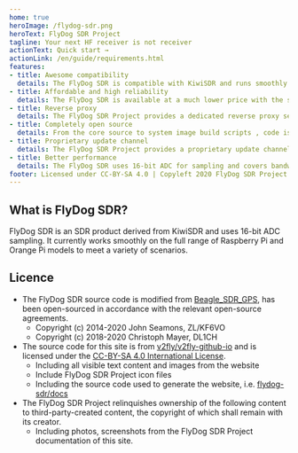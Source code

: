 ```yaml
---
home: true
heroImage: /flydog-sdr.png
heroText: FlyDog SDR Project
tagline: Your next HF receiver is not receiver
actionText: Quick start →
actionLink: /en/guide/requirements.html
features:
- title: Awesome compatibility
  details: The FlyDog SDR is compatible with KiwiSDR and runs smoothly on a variety of ARM based development boards such as Raspberry Pi, Orange Pi and others.
- title: Affordable and high reliability
  details: The FlyDog SDR is available at a much lower price with the same reliability as KiwiSDR.
- title: Reverse proxy
  details: The FlyDog SDR Project provides a dedicated reverse proxy server to penetrate the intranet for remote access to the FlyDog SDR and is configured with Content Delivery Network global acceleration.
- title: Completely open source
  details: From the core source to system image build scripts , code is all open source , do not leave any malware.
- title: Proprietary update channel
  details: The FlyDog SDR Project provides a proprietary update channel, which is tested multiple times before release to ensure availability.
- title: Better performance
  details: The FlyDog SDR uses 16-bit ADC for sampling and covers bandwidths up to 62 MHz with performance comparable to KiwiSDR.
footer: Licensed under CC-BY-SA 4.0 | Copyleft 2020 FlyDog SDR Project
---
```


## What is FlyDog SDR?

FlyDog SDR is an SDR product derived from KiwiSDR and uses 16-bit ADC sampling. It currently works smoothly on the full range of Raspberry Pi and Orange Pi models to meet a variety of scenarios.

## Licence

 - The FlyDog SDR source code is modified from [Beagle_SDR_GPS](https://github.com/jks-prv/Beagle_SDR_GPS), has been open-sourced in accordance with the relevant open-source agreements.
    * Copyright (c) 2014-2020 John Seamons, ZL/KF6VO
    * Copyright (c) 2018-2020 Christoph Mayer, DL1CH
  - The source code for this site is from [v2fly/v2fly-github-io](https://github.com/v2fly/v2fly-github-io) and is licensed under the [CC-BY-SA 4.0 International License](https://creativecommons.org/licenses/by/4.0/deed.en).
    * Including all visible text content and images from the website
    * Include FlyDog SDR Project icon files
    * Including the source code used to generate the website, i.e. [flydog-sdr/docs](https://github.com/flydog-sdr/docs)
 - The FlyDog SDR Project relinquishes ownership of the following content to third-party-created content, the copyright of which shall remain with its creator.
    * Including photos, screenshots from the FlyDog SDR Project documentation of this site.
